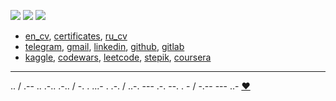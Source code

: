 ![](https://komarev.com/ghpvc/?username=vaaliferov&color=green)
![](https://img.shields.io/github/followers/vaaliferov?style=social)
![](https://img.shields.io/github/stars/vaaliferov?style=social)
* [en_cv](https://drive.google.com/file/d/1Uc__oaggGygN_bub8UD4RcBEPgRrPhNR/view?usp=sharing), 
[certificates](certificates.md),
[ru_cv](https://drive.google.com/file/d/1XYq05QZJixuEpe6HVDJyHmQf-J6SYvi6/view?usp=sharing)
* [telegram](https://t.me/vaaliferov), 
[gmail](mailto:vaaliferov@gmail.com), 
[linkedin](https://www.linkedin.com/in/vaaliferov), 
[github](https://github.com/vaaliferov), 
[gitlab](https://gitlab.com/vaaliferov)
* [kaggle](https://www.kaggle.com/valentinaliferov), 
[codewars](https://www.codewars.com/users/vaaliferov), 
[leetcode](https://leetcode.com/vaaliferov), 
[stepik](https://stepik.org/users/313008459), 
[coursera](https://www.coursera.org/user/479f5528aa860afe28b9cf0b753fd180)
---
.. / .-- .. .-.. .-.. / -. . ...- . .-. / ..-. --- .-. --. . - / -.-- --- ..- [❤️](pics/2.jpg)

